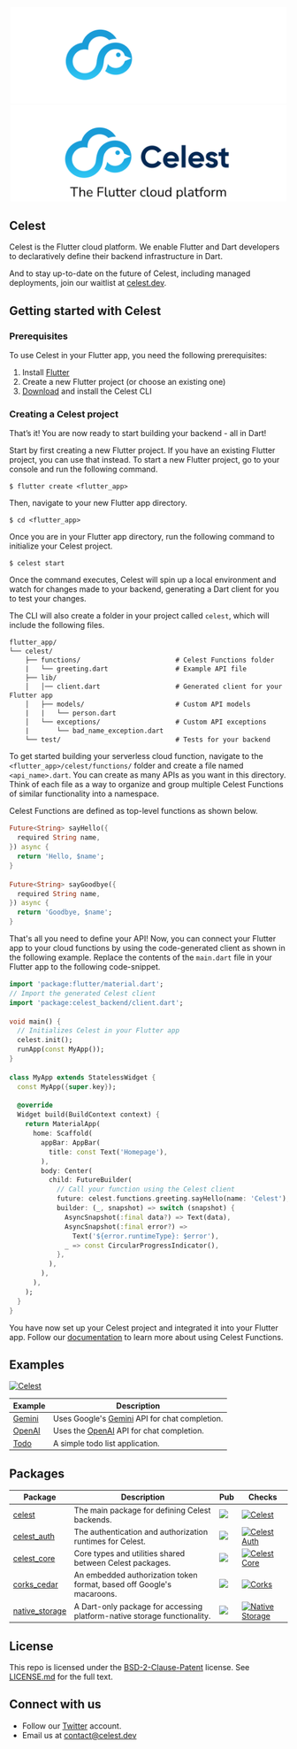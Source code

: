 <p align="center">
<img src="./assets/logo-dark.png#gh-dark-mode-only" width="500">
<img src="./assets/logo-light.png#gh-light-mode-only" width="500">
</p>

## Celest

Celest is the Flutter cloud platform. We enable Flutter and Dart developers to declaratively define their backend infrastructure in Dart.

And to stay up-to-date on the future of Celest, including managed deployments, join our waitlist at [celest.dev](https://celest.dev).

## Getting started with Celest

### Prerequisites

To use Celest in your Flutter app, you need the following prerequisites:

1. Install [Flutter](https://docs.flutter.dev/get-started/install)
2. Create a new Flutter project (or choose an existing one)
3. [Download](https://celest.dev/download) and install the Celest CLI

### Creating a Celest project

That’s it! You are now ready to start building your backend - all in Dart!

Start by first creating a new Flutter project. If you have an existing Flutter project, you can use that instead. To start a new Flutter project, go to your console and run the following command.

```shell
$ flutter create <flutter_app>
```

Then, navigate to your new Flutter app directory.

```shell
$ cd <flutter_app>
```

Once you are in your Flutter app directory, run the following command to initialize your Celest project.

```shell
$ celest start
```

Once the command executes, Celest will spin up a local environment and watch for changes made to your backend, generating a Dart client for you to test your changes.

The CLI will also create a folder in your project called `celest`, which will include the following files.

```shell
flutter_app/
└── celest/
    ├── functions/                        # Celest Functions folder
    |   └── greeting.dart                 # Example API file
    ├── lib/
    │   │── client.dart                   # Generated client for your Flutter app
    │   ├── models/                       # Custom API models
    |   |   └── person.dart
    │   └── exceptions/                   # Custom API exceptions
    |       └── bad_name_exception.dart
    └── test/                             # Tests for your backend
```

To get started building your serverless cloud function, navigate to the `<flutter_app>/celest/functions/` folder and create a file named `<api_name>.dart`. You can create as many APIs as you want in this directory. Think of each file as a way to organize and group multiple Celest Functions of similar functionality into a namespace.

Celest Functions are defined as top-level functions as shown below.

```dart
Future<String> sayHello({
  required String name,
}) async {
  return 'Hello, $name';
}

Future<String> sayGoodbye({
  required String name,
}) async {
  return 'Goodbye, $name';
}
```

That's all you need to define your API! Now, you can connect your Flutter app to your cloud functions by using the code-generated client as shown in the following example. Replace the contents of the `main.dart` file in your Flutter app to the following code-snippet.

```dart
import 'package:flutter/material.dart';
// Import the generated Celest client
import 'package:celest_backend/client.dart';

void main() {
  // Initializes Celest in your Flutter app
  celest.init();
  runApp(const MyApp());
}

class MyApp extends StatelessWidget {
  const MyApp({super.key});

  @override
  Widget build(BuildContext context) {
    return MaterialApp(
      home: Scaffold(
        appBar: AppBar(
          title: const Text('Homepage'),
        ),
        body: Center(
          child: FutureBuilder(
            // Call your function using the Celest client
            future: celest.functions.greeting.sayHello(name: 'Celest'),
            builder: (_, snapshot) => switch (snapshot) {
              AsyncSnapshot(:final data?) => Text(data),
              AsyncSnapshot(:final error?) =>
                Text('${error.runtimeType}: $error'),
              _ => const CircularProgressIndicator(),
            },
          ),
        ),
      ),
    );
  }
}
```

You have now set up your Celest project and integrated it into your Flutter app. Follow our [documentation](https://celest.dev/docs/functions/introduction) to learn more about using Celest Functions.

## Examples

[![Celest](https://github.com/celest-dev/celest/actions/workflows/examples.yaml/badge.svg)](https://github.com/celest-dev/celest/actions/workflows/examples.yaml)

| Example                    | Description                                                                               |
| -------------------------- | ----------------------------------------------------------------------------------------- |
| [Gemini](examples/gemini/) | Uses Google's [Gemini](https://ai.google.dev/) API for chat completion.                   |
| [OpenAI](examples/openai/) | Uses the [OpenAI](https://platform.openai.com/docs/introduction) API for chat completion. |
| [Todo](examples/todo/)     | A simple todo list application.                                                           |

## Packages

| Package                                    | Description                                                              | Pub                                                                                                                                | Checks                                                                                                                                                                                |
| ------------------------------------------ | ------------------------------------------------------------------------ | ---------------------------------------------------------------------------------------------------------------------------------- | ------------------------------------------------------------------------------------------------------------------------------------------------------------------------------------- |
| [celest](packages/celest/)                 | The main package for defining Celest backends.                           | <a href="https://pub.dev/packages/celest" target="_blank"> <img src="https://img.shields.io/pub/v/celest.svg"></a>                 | [![Celest](https://github.com/celest-dev/celest/actions/workflows/celest.yaml/badge.svg)](https://github.com/celest-dev/celest/actions/workflows/celest.yaml)                         |
| [celest_auth](packages/celest_auth/)       | The authentication and authorization runtimes for Celest.                | <a href="https://pub.dev/packages/celest_auth" target="_blank"> <img src="https://img.shields.io/pub/v/celest_auth.svg"></a>       | [![Celest Auth](https://github.com/celest-dev/celest/actions/workflows/celest_auth.yaml/badge.svg)](https://github.com/celest-dev/celest/actions/workflows/celest_auth.yaml)          |
| [celest_core](packages/celest_core/)       | Core types and utilities shared between Celest packages.                 | <a href="https://pub.dev/packages/celest_core" target="_blank"> <img src="https://img.shields.io/pub/v/celest_core.svg"></a>       | [![Celest Core](https://github.com/celest-dev/celest/actions/workflows/celest_core.yaml/badge.svg)](https://github.com/celest-dev/celest/actions/workflows/celest_core.yaml)          |
| [corks_cedar](packages/corks_cedar/)       | An embedded authorization token format, based off Google's macaroons.    | <a href="https://pub.dev/packages/corks_cedar" target="_blank"> <img src="https://img.shields.io/pub/v/corks_cedar.svg"></a>       | [![Corks](https://github.com/celest-dev/celest/actions/workflows/corks_cedar.yaml/badge.svg)](https://github.com/celest-dev/celest/actions/workflows/corks_cedar.yaml)                |
| [native_storage](packages/native/storage/) | A Dart-only package for accessing platform-native storage functionality. | <a href="https://pub.dev/packages/native_storage" target="_blank"> <img src="https://img.shields.io/pub/v/native_storage.svg"></a> | [![Native Storage](https://github.com/celest-dev/celest/actions/workflows/native_storage.yaml/badge.svg)](https://github.com/celest-dev/celest/actions/workflows/native_storage.yaml) |

## License

This repo is licensed under the [BSD-2-Clause-Patent](https://spdx.org/licenses/BSD-2-Clause-Patent.html) license. See [LICENSE.md](LICENSE.md) for the full text.

## Connect with us

- Follow our [Twitter](https://twitter.com/Celest_Dev) account.
- Email us at contact@celest.dev
